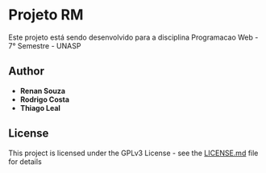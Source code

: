 # Projeto RM

Este projeto está sendo desenvolvido para a disciplina Programacao Web - 7° Semestre - UNASP

## Author

* **Renan Souza** 
* **Rodrigo Costa** 
* **Thiago Leal** 

## License

This project is licensed under the GPLv3 License - see the [LICENSE.md](LICENSE.md) file for details

